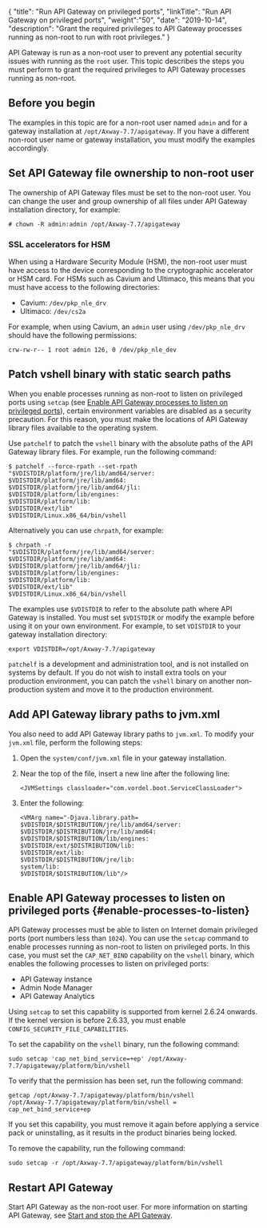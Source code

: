 {
"title": "Run API Gateway on privileged ports",
"linkTitle": "Run API Gateway on privileged ports",
"weight":"50",
"date": "2019-10-14",
"description": "Grant the required privileges to API Gateway processes running as non-root to run with root privileges."
}

API Gateway is run as a non-root user to prevent any potential security issues with running as the `root` user. This topic describes the steps you must perform to grant the required privileges to API Gateway processes running as non-root.

## Before you begin

The examples in this topic are for a non-root user named `admin` and for a gateway installation at `/opt/Axway-7.7/apigateway`. If you have a different non-root user name or gateway installation, you must modify the examples accordingly.

## Set API Gateway file ownership to non-root user

The ownership of API Gateway files must be set to the non-root user. You can change the user and group ownership of all files under API Gateway installation directory, for example:

```
# chown -R admin:admin /opt/Axway-7.7/apigateway
```

### SSL accelerators for HSM

When using a Hardware Security Module (HSM), the non-root user must have access to the device corresponding to the cryptographic accelerator or HSM card. For HSMs such as Cavium and Ultimaco, this means that you must have access to the following directories:

* Cavium: `/dev/pkp_nle_drv`
* Ultimaco: `/dev/cs2a`

For example, when using Cavium, an `admin` user using `/dev/pkp_nle_drv` should have the following permissions:

```
crw-rw-r-- 1 root admin 126, 0 /dev/pkp_nle_dev
```

## Patch vshell binary with static search paths

When you enable processes running as non-root to listen on privileged ports using `setcap` (see [Enable API Gateway processes to listen on privileged ports](#enable-processes-to-listen)), certain environment variables are disabled as a security precaution. For this reason, you must make the locations of API Gateway library files available to the operating system.

Use `patchelf` to patch the `vshell` binary with the absolute paths of the API Gateway library files. For example, run the following command:

```
$ patchelf --force-rpath --set-rpath
"$VDISTDIR/platform/jre/lib/amd64/server:
$VDISTDIR/platform/jre/lib/amd64:
$VDISTDIR/platform/jre/lib/amd64/jli:
$VDISTDIR/platform/lib/engines:
$VDISTDIR/platform/lib:
$VDISTDIR/ext/lib"
$VDISTDIR/Linux.x86_64/bin/vshell
```

Alternatively you can use `chrpath`, for example:

```
$ chrpath -r
"$VDISTDIR/platform/jre/lib/amd64/server:
$VDISTDIR/platform/jre/lib/amd64:
$VDISTDIR/platform/jre/lib/amd64/jli:
$VDISTDIR/platform/lib/engines:
$VDISTDIR/platform/lib:
$VDISTDIR/ext/lib"
$VDISTDIR/Linux.x86_64/bin/vshell
```

The examples use `$VDISTDIR` to refer to the absolute path where API Gateway is installed. You must set `$VDISTDIR` or modify the example before using it on your own environment. For example, to set `VDISTDIR` to your gateway installation directory:

```
export VDISTDIR=/opt/Axway-7.7/apigateway
```

`patchelf` is a development and administration tool, and is not installed on systems by default. If you do not wish to install extra tools on your production environment, you can patch the `vshell` binary on another non-production system and move it to the production environment.

## Add API Gateway library paths to jvm.xml

You also need to add API Gateway library paths to `jvm.xml`. To modify your `jvm.xml` file, perform the following steps:

1. Open the `system/conf/jvm.xml` file in your gateway installation.
2. Near the top of the file, insert a new line after the following line:

    ```
    <JVMSettings classloader="com.vordel.boot.ServiceClassLoader">
    ```

3. Enter the following:

    ```
    <VMArg name="-Djava.library.path=
    $VDISTDIR/$DISTRIBUTION/jre/lib/amd64/server:
    $VDISTDIR/$DISTRIBUTION/jre/lib/amd64:
    $VDISTDIR/$DISTRIBUTION/lib/engines:
    $VDISTDIR/ext/$DISTRIBUTION/lib:
    $VDISTDIR/ext/lib:
    $VDISTDIR/$DISTRIBUTION/jre/lib:
    system/lib:
    $VDISTDIR/$DISTRIBUTION/lib"/>
    ```

## Enable API Gateway processes to listen on privileged ports {#enable-processes-to-listen}

API Gateway processes must be able to listen on Internet domain privileged ports (port numbers less than `1024`). You can use the `setcap` command to enable processes running as non-root to listen on privileged ports. In this case, you must set the `CAP_NET_BIND` capability on the `vshell` binary, which enables the following processes to listen on privileged ports:

* API Gateway instance
* Admin Node Manager
* API Gateway Analytics

Using `setcap` to set this capability is supported from kernel 2.6.24 onwards. If the kernel version is before 2.6.33, you must enable `CONFIG_SECURITY_FILE_CAPABILITIES`.

To set the capability on the `vshell` binary, run the following command:

```
sudo setcap 'cap_net_bind_service=+ep' /opt/Axway-7.7/apigateway/platform/bin/vshell
```

To verify that the permission has been set, run the following command:

```
getcap /opt/Axway-7.7/apigateway/platform/bin/vshell
/opt/Axway-7.7/apigateway/platform/bin/vshell = cap_net_bind_service+ep
```

If you set this capability, you must remove it again before applying a service pack or uninstalling, as it results in the product binaries being locked.

To remove the capability, run the following command:

```
sudo setcap -r /opt/Axway-7.7/apigateway/platform/bin/vshell
```

## Restart API Gateway

Start API Gateway as the non-root user. For more information on starting API Gateway, see [Start and stop the API Gateway](/docs/apim_administration/apigtw_admin/manage_operations/#start-and-stop-the-api-gateway).
